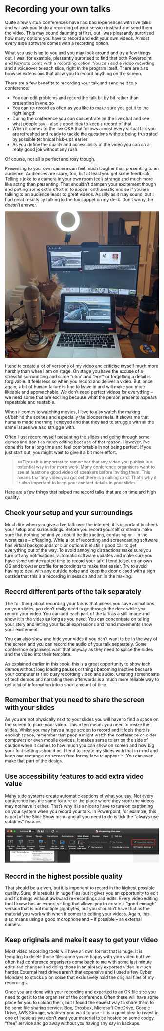 # Recording your own talks

Quite a few virtual conferences have had bad experiences with live talks and will ask you to do a recording of your session instead and send them the video. This may sound daunting at first, but I was pleasantly surprised how many options you have to record and edit your own videos. Almost every slide software comes with a recording option.

What you use is up to you and you may look around and try a few things out. I was, for example, pleasantly surprised to find that both Powerpoint and Keynote come with a recording option. You can add a video recording and a voiceover to each slide, right in the program itself. There are also browser extensions that allow you to record anything on the screen.

There are a few benefits to recording your talk and sending it to a conference:

- You can edit problems and record the talk bit by bit rather than presenting in one go
- You can re-record as often as you like to make sure you get it to the right length
- During the conference you can concentrate on the live chat and see what people say – also a good idea to keep a record of that
- When it comes to the live Q&A that follows almost every virtual talk you are refreshed and ready to tackle the questions without being frustrated by possible technical hick-ups earlier
- As you define the quality and accessibility of the video you can do a really good job without any rush.

Of course, not all is perfect and rosy though.

Presenting to your own camera can feel much tougher than presenting to an audience. Audiences are scary, too, but at least you get some feedback. Telling a joke to a camera in your own room feels strange and much more like acting than presenting. That shouldn’t dampen your excitement though and putting some extra effort in to appear enthusiastic and as if you are talking to an audience leads to great videos. As silly as it may sound, but I had great results by talking to the fox puppet on my desk. Don’t worry, he doesn’t answer.

![Computer setup with fox puppet](media/19-recording-your-own-talks/recording-setup-20210429073525401.jpg)

I tend to create a lot of versions of my video and criticise myself much more harshly than when I am on stage. On stage you have the excuse of a stressful surrounding and some “uhm” and “errs” or forgetting a detail is forgivable. It feels less so when you record and deliver a video. But, once again, a bit of human failure is fine to leave in and will make you more likeable and approachable. We don’t need perfect videos for everything – we need some that are exciting because what the person presents appears repeatable and relatable.

When it comes to watching movies, I love to also watch the making of/behind the scenes and especially the blooper reels. It shows me that humans made the thing I enjoyed and that they had to struggle with all the same issues we also struggle with.

Often I just record myself presenting the slides and going through some demos and don’t do much editing because of that reason. However, I’ve done this for a long time and feel comfortable in not being perfect. If you just start out, you might want to give it a bit more effort.

> **Tip:**It is important to remember that any video you publish is a potential way in for more work. Many conference organisers want to see at least one good video of speakers before inviting them. This means that any video you got out there is a calling card. That’s why it is also important to keep your contact details in your slides.

Here are a few things that helped me record talks that are on time and high quality.

## Check your setup and your surroundings

Much like when you give a live talk over the internet, it is important to check your setup and surroundings. Before you record yourself or stream make sure that nothing behind you could be distracting, confusing or – in the worst case – offending. While a lot of recording and screencasting software has virtual backgrounds or blur options it is still a good call to get everything out of the way. To avoid annoying distractions make sure you turn off any notifications, automatic software updates and make sure you have some uninterrupted time to record your talk. I tend to set up an own OS and browser profile for recordings to make that easier. Try to avoid having to deal with any outside noise and keep the door closed with a sign outside that this is a recording in session and art in the making.

## Record different parts of the talk separately

The fun thing about recording your talk is that unless you have animations on your slides, you don’t really need to go through the deck while you record your video. You can add each part of the talk as a still image and show it in the video as long as you need. You can concentrate on telling your story and letting your facial expressions and hand movements show your excitement.

You can also show and hide your video if you don’t want to be in the way of the screen and you can record the audio of your talk separately. Some conference organisers want that anyway as they need to splice the slides and the video into their template.

As explained earlier in this book, this is a great opportunity to show tech demos without long loading pauses or things becoming inactive because your computer is also busy recording video and audio. Creating screencasts of tech demos and narrating them afterwards is a much more reliable way to get a lot of information into a short amount of time.

## Remember that you need to share the screen with your slides

As you are not physically next to your slides you will have to find a space on the screen to place your video. This often means you need to resize the slides. Whilst you may have a huge screen to record and it feels there is enough space, remember that people might watch the conference on older computers or even mobile devices. It makes sense to err on the side of caution when it comes to how much you can show on screen and how big your font settings should be. I tend to create my slides with that in mind and keep one rectangle on screen free for my face to appear in. You can even make that part of the design.

## Use accessibility features to add extra video value

Many slide systems create automatic captions of what you say. Not every conference has the same feature or the place where they store the videos may not have it either. That’s why it is a nice to have to turn on captioning on your system when you record your talk. In Powerpoint, for example, this is part of the Slide Show menu and all you need to do is tick the “always use subtitles” feature.

![Subtitle option in Powerpoint](media/19-recording-your-own-talks/powerpoint-subtitles.png)

## Record in the highest possible quality

That should be a given, but it is important to record in the highest possible quality. Sure, this results in huge files, but it gives you an opportunity to edit and fix things without awkward re-recordings and edits. Every video editing tool I know has an export setting that allows you to create a “good enough” version that is not multiple gigabytes, but you shouldn’t have that as the material you work with when it comes to editing your videos. Again, this also means using a good microphone and – if possible – an external camera.

## Keep originals and make it easy to get your video

Most video recording tools will have an own format that is huge. It is tempting to delete those files once you’re happy with your video but I’ve often had conference organisers come back to me with some last minute edits and changes and doing those in an already exported video is much harder. External hard drives aren’t that expensive and I used a few Cyber Mondays to stock up on some that exclusively hold the original files of my recordings.

Once you are done with your recording and exported to an OK file size you need to get it to the organiser of the conference. Often these will have some place for you to upload them, but I found the easiest way to share them to be some file sharing service. Box, Dropbox, Microsoft OneDrive, Google Drive, AWS Storage, whatever you want to use – it is a good idea to invest in one of those as you don’t want your material to be hosted on some dodgy “free” service and go away without you having any say in backups.
